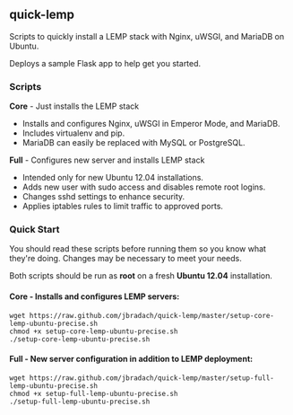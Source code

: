 ## quick-lemp
Scripts to quickly install a LEMP stack with Nginx, uWSGI, and MariaDB on Ubuntu.

Deploys a sample Flask app to help get you started.

### Scripts
__Core__ - Just installs the LEMP stack
  * Installs and configures Nginx, uWSGI in Emperor Mode, and MariaDB.
  * Includes virtualenv and pip.
  * MariaDB can easily be replaced with MySQL or PostgreSQL.

__Full__ - Configures new server and installs LEMP stack
  * Intended only for new Ubuntu 12.04 installations.
  * Adds new user with sudo access and disables remote root logins.
  * Changes sshd settings to enhance security.
  * Applies iptables rules to limit traffic to approved ports.

### Quick Start
You should read these scripts before running them so you know what they're
doing. Changes may be necessary to meet your needs.

Both scripts should be run as __root__ on a fresh __Ubuntu 12.04__ installation.

#### Core - Installs and configures LEMP servers:

```
wget https://raw.github.com/jbradach/quick-lemp/master/setup-core-lemp-ubuntu-precise.sh
chmod +x setup-core-lemp-ubuntu-precise.sh
./setup-core-lemp-ubuntu-precise.sh
```

#### Full - New server configuration in addition to LEMP deployment:
```
wget https://raw.github.com/jbradach/quick-lemp/master/setup-full-lemp-ubuntu-precise.sh
chmod +x setup-full-lemp-ubuntu-precise.sh
./setup-full-lemp-ubuntu-precise.sh
```
